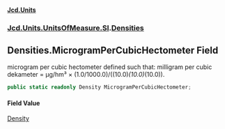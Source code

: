 #### [Jcd.Units](index.md 'index')
### [Jcd.Units.UnitsOfMeasure.SI](Jcd.Units.UnitsOfMeasure.SI.md 'Jcd.Units.UnitsOfMeasure.SI').[Densities](Densities.md 'Jcd.Units.UnitsOfMeasure.SI.Densities')

## Densities.MicrogramPerCubicHectometer Field

microgram per cubic hectometer defined such that: milligram per cubic dekameter = μg/hm³ ×
(1.0/1000.0)/((10.0)*(10.0)*(10.0)).

```csharp
public static readonly Density MicrogramPerCubicHectometer;
```

#### Field Value
[Density](Density.md 'Jcd.Units.UnitTypes.Density')